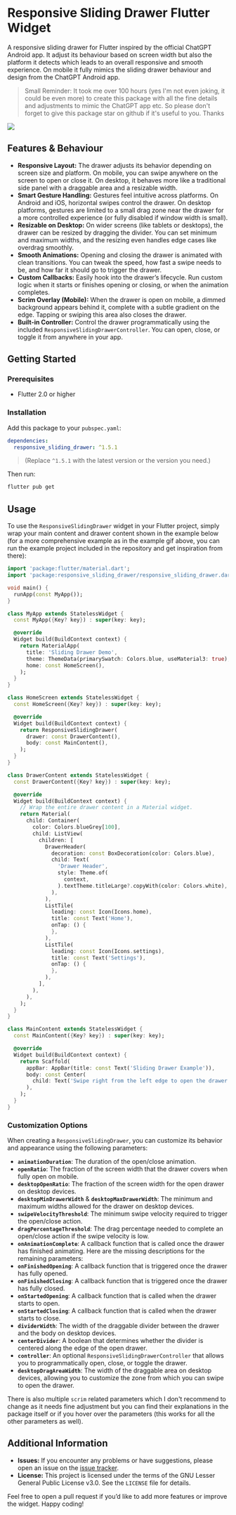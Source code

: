# Responsive Sliding Drawer Flutter Widget

A responsive sliding drawer for Flutter inspired by the official ChatGPT Android app. It adjust its behaviour based on screen width but also the platform it detects which leads to an overall responsive and smooth experience. On mobile it fully mimics the sliding drawer behaviour and design from the ChatGPT Android app. 

> Small Reminder: It took me over 100 hours (yes I'm not even joking, it could be even more) to create this package with all the fine details and adjustments to mimic the ChatGPT app etc. So please don't forget to give this package star on github if it's useful to you. Thanks

![](https://raw.githubusercontent.com/hruzgar/flutter_responsive_sliding_drawer/refs/heads/main/example.gif)


## Features & Behaviour

- **Responsive Layout:** The drawer adjusts its behavior depending on screen size and platform. On mobile, you can swipe anywhere on the screen to open or close it. On desktop, it behaves more like a traditional side panel with a draggable area and a resizable width.
- **Smart Gesture Handling:** Gestures feel intuitive across platforms. On Android and iOS, horizontal swipes control the drawer. On desktop platforms, gestures are limited to a small drag zone near the drawer for a more controlled experience (or fully disabled if window width is small).
- **Resizable on Desktop:** On wider screens (like tablets or desktops), the drawer can be resized by dragging the divider. You can set minimum and maximum widths, and the resizing even handles edge cases like overdrag smoothly.
- **Smooth Animations:** Opening and closing the drawer is animated with clean transitions. You can tweak the speed, how fast a swipe needs to be, and how far it should go to trigger the drawer.
- **Custom Callbacks:** Easily hook into the drawer’s lifecycle. Run custom logic when it starts or finishes opening or closing, or when the animation completes.
- **Scrim Overlay (Mobile):** When the drawer is open on mobile, a dimmed background appears behind it, complete with a subtle gradient on the edge. Tapping or swiping this area also closes the drawer.
- **Built-in Controller:** Control the drawer programmatically using the included `ResponsiveSlidingDrawerController`. You can open, close, or toggle it from anywhere in your app.


## Getting Started

### Prerequisites

- Flutter 2.0 or higher

### Installation

Add this package to your `pubspec.yaml`:

```yaml
dependencies:
  responsive_sliding_drawer: ^1.5.1
```
> (Replace `^1.5.1` with the latest version or the version you need.)

Then run:

```bash
flutter pub get
```



## Usage

To use the `ResponsiveSlidingDrawer` widget in your Flutter project, simply wrap your main content and drawer content shown in the example below (for a more comprehensive example as in the example gif above, you can run the example project included in the repository and get inspiration from there):

```dart
import 'package:flutter/material.dart';
import 'package:responsive_sliding_drawer/responsive_sliding_drawer.dart';

void main() {
  runApp(const MyApp());
}

class MyApp extends StatelessWidget {
  const MyApp({Key? key}) : super(key: key);

  @override
  Widget build(BuildContext context) {
    return MaterialApp(
      title: 'Sliding Drawer Demo',
      theme: ThemeData(primarySwatch: Colors.blue, useMaterial3: true),
      home: const HomeScreen(),
    );
  }
}

class HomeScreen extends StatelessWidget {
  const HomeScreen({Key? key}) : super(key: key);

  @override
  Widget build(BuildContext context) {
    return ResponsiveSlidingDrawer(
      drawer: const DrawerContent(),
      body: const MainContent(),
    );
  }
}

class DrawerContent extends StatelessWidget {
  const DrawerContent({Key? key}) : super(key: key);

  @override
  Widget build(BuildContext context) {
    // Wrap the entire drawer content in a Material widget.
    return Material(
      child: Container(
        color: Colors.blueGrey[100],
        child: ListView(
          children: [
            DrawerHeader(
              decoration: const BoxDecoration(color: Colors.blue),
              child: Text(
                'Drawer Header',
                style: Theme.of(
                  context,
                ).textTheme.titleLarge?.copyWith(color: Colors.white),
              ),
            ),
            ListTile(
              leading: const Icon(Icons.home),
              title: const Text('Home'),
              onTap: () {
              },
            ),
            ListTile(
              leading: const Icon(Icons.settings),
              title: const Text('Settings'),
              onTap: () {
              },
            ),
          ],
        ),
      ),
    );
  }
}

class MainContent extends StatelessWidget {
  const MainContent({Key? key}) : super(key: key);

  @override
  Widget build(BuildContext context) {
    return Scaffold(
      appBar: AppBar(title: const Text('Sliding Drawer Example')),
      body: const Center(
        child: Text('Swipe right from the left edge to open the drawer'),
      ),
    );
  }
}
```


### Customization Options

When creating a `ResponsiveSlidingDrawer`, you can customize its behavior and appearance using the following parameters:

- **`animationDuration`**: The duration of the open/close animation.
- **`openRatio`**: The fraction of the screen width that the drawer covers when fully open on mobile.
- **`desktopOpenRatio`**: The fraction of the screen width for the open drawer on desktop devices.
- **`desktopMinDrawerWidth`** & **`desktopMaxDrawerWidth`**: The minimum and maximum widths allowed for the drawer on desktop devices.
- **`swipeVelocityThreshold`**: The minimum swipe velocity required to trigger the open/close action.
- **`dragPercentageThreshold`**: The drag percentage needed to complete an open/close action if the swipe velocity is low.
- **`onAnimationComplete`**: A callback function that is called once the drawer has finished animating.
Here are the missing descriptions for the remaining parameters:
- **`onFinishedOpening`**: A callback function that is triggered once the drawer has fully opened.
- **`onFinishedClosing`**: A callback function that is triggered once the drawer has fully closed.
- **`onStartedOpening`**: A callback function that is called when the drawer starts to open.
- **`onStartedClosing`**: A callback function that is called when the drawer starts to close.
- **`dividerWidth`**: The width of the draggable divider between the drawer and the body on desktop devices.
- **`centerDivider`**: A boolean that determines whether the divider is centered along the edge of the open drawer.
- **`controller`**: An optional `ResponsiveSlidingDrawerController` that allows you to programmatically open, close, or toggle the drawer.
- **`desktopDragAreaWidth`**: The width of the draggable area on desktop devices, allowing you to customize the zone from which you can swipe to open the drawer.

There is also multiple `scrim` related parameters which I don't recommend to change as it needs fine adjustment but you can find their explanations in the package itself or if you hover over the parameters (this works for all the other parameters as well).


## Additional Information

- **Issues:** If you encounter any problems or have suggestions, please open an issue on the [issue tracker](https://github.com/hruzgar/flutter_responsive_sliding_drawer/issues).
- **License:** This project is licensed under the terms of the GNU Lesser General Public License v3.0.
See the `LICENSE` file for details.

Feel free to open a pull request if you’d like to add more features or improve the widget. Happy coding!
